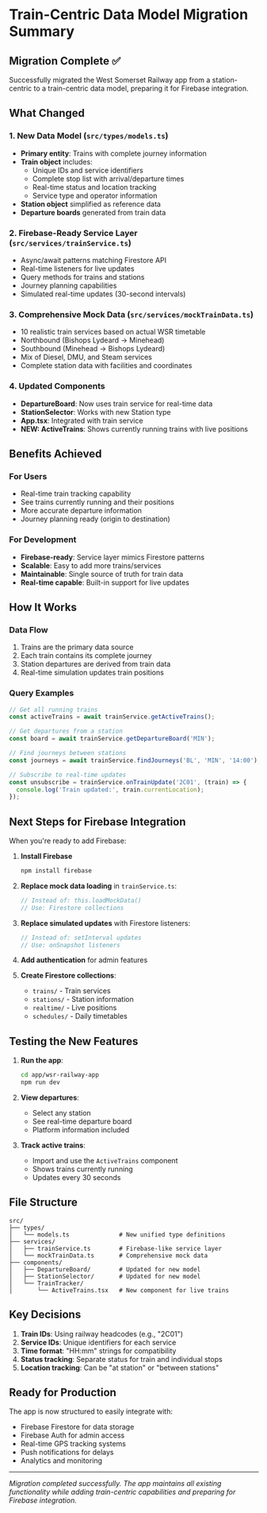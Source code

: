 # Train-Centric Data Model Migration Summary

## Migration Complete ✅

Successfully migrated the West Somerset Railway app from a station-centric to a train-centric data model, preparing it for Firebase integration.

## What Changed

### 1. New Data Model (`src/types/models.ts`)
- **Primary entity**: Trains with complete journey information
- **Train object** includes:
  - Unique IDs and service identifiers
  - Complete stop list with arrival/departure times
  - Real-time status and location tracking
  - Service type and operator information
- **Station object** simplified as reference data
- **Departure boards** generated from train data

### 2. Firebase-Ready Service Layer (`src/services/trainService.ts`)
- Async/await patterns matching Firestore API
- Real-time listeners for live updates
- Query methods for trains and stations
- Journey planning capabilities
- Simulated real-time updates (30-second intervals)

### 3. Comprehensive Mock Data (`src/services/mockTrainData.ts`)
- 10 realistic train services based on actual WSR timetable
- Northbound (Bishops Lydeard → Minehead)
- Southbound (Minehead → Bishops Lydeard)
- Mix of Diesel, DMU, and Steam services
- Complete station data with facilities and coordinates

### 4. Updated Components
- **DepartureBoard**: Now uses train service for real-time data
- **StationSelector**: Works with new Station type
- **App.tsx**: Integrated with train service
- **NEW: ActiveTrains**: Shows currently running trains with live positions

## Benefits Achieved

### For Users
- Real-time train tracking capability
- See trains currently running and their positions
- More accurate departure information
- Journey planning ready (origin to destination)

### For Development
- **Firebase-ready**: Service layer mimics Firestore patterns
- **Scalable**: Easy to add more trains/services
- **Maintainable**: Single source of truth for train data
- **Real-time capable**: Built-in support for live updates

## How It Works

### Data Flow
1. Trains are the primary data source
2. Each train contains its complete journey
3. Station departures are derived from train data
4. Real-time simulation updates train positions

### Query Examples

```typescript
// Get all running trains
const activeTrains = await trainService.getActiveTrains();

// Get departures from a station
const board = await trainService.getDepartureBoard('MIN');

// Find journeys between stations
const journeys = await trainService.findJourneys('BL', 'MIN', '14:00');

// Subscribe to real-time updates
const unsubscribe = trainService.onTrainUpdate('2C01', (train) => {
  console.log('Train updated:', train.currentLocation);
});
```

## Next Steps for Firebase Integration

When you're ready to add Firebase:

1. **Install Firebase**
   ```bash
   npm install firebase
   ```

2. **Replace mock data loading** in `trainService.ts`:
   ```typescript
   // Instead of: this.loadMockData()
   // Use: Firestore collections
   ```

3. **Replace simulated updates** with Firestore listeners:
   ```typescript
   // Instead of: setInterval updates
   // Use: onSnapshot listeners
   ```

4. **Add authentication** for admin features

5. **Create Firestore collections**:
   - `trains/` - Train services
   - `stations/` - Station information
   - `realtime/` - Live positions
   - `schedules/` - Daily timetables

## Testing the New Features

1. **Run the app**:
   ```bash
   cd app/wsr-railway-app
   npm run dev
   ```

2. **View departures**:
   - Select any station
   - See real-time departure board
   - Platform information included

3. **Track active trains**:
   - Import and use the `ActiveTrains` component
   - Shows trains currently running
   - Updates every 30 seconds

## File Structure

```
src/
├── types/
│   └── models.ts              # New unified type definitions
├── services/
│   ├── trainService.ts        # Firebase-like service layer
│   └── mockTrainData.ts       # Comprehensive mock data
├── components/
│   ├── DepartureBoard/        # Updated for new model
│   ├── StationSelector/       # Updated for new model
│   └── TrainTracker/
│       └── ActiveTrains.tsx   # New component for live trains
```

## Key Decisions

1. **Train IDs**: Using railway headcodes (e.g., "2C01")
2. **Service IDs**: Unique identifiers for each service
3. **Time format**: "HH:mm" strings for compatibility
4. **Status tracking**: Separate status for train and individual stops
5. **Location tracking**: Can be "at station" or "between stations"

## Ready for Production

The app is now structured to easily integrate with:
- Firebase Firestore for data storage
- Firebase Auth for admin access
- Real-time GPS tracking systems
- Push notifications for delays
- Analytics and monitoring

---

*Migration completed successfully. The app maintains all existing functionality while adding train-centric capabilities and preparing for Firebase integration.*